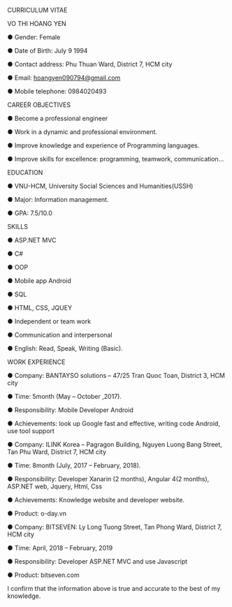 
CURRICULUM VITAE

 VO THI HOANG YEN
 
●	Gender: Female

●	Date of Birth: July 9 1994

●	Contact address: Phu Thuan Ward, District 7, HCM city

●	Email: hoangyen090794@gmail.com

●	Mobile telephone: 0984020493


CAREER OBJECTIVES

●	Become a professional engineer

●	Work in a dynamic and professional environment.

●	Improve knowledge and experience of Programming languages.

●	Improve skills for excellence: programming, teamwork, communication…

EDUCATION

●	VNU-HCM, University Social Sciences and Humanities(USSH)

●	Major: Information management.

●	GPA: 7.5/10.0


SKILLS

●	ASP.NET MVC

●	C#

●	OOP

●	Mobile app Android

●	SQL

●	HTML, CSS, JQUEY

●	Independent or team work

●	Communication and interpersonal

●	English: Read, Speak, Writing (Basic).


WORK EXPERIENCE
 
●	Company: BANTAYSO solutions – 47/25 Tran Quoc Toan, District 3, HCM city

●	Time: 5month (May – October ,2017).

●	Responsibility: Mobile Developer Android

●	Achievements: look up Google fast and effective, writing code Android, use tool support



●	Company: ILINK Korea – Pagragon Building, Nguyen Luong Bang Street, Tan Phu Ward, District 7, HCM city

●	Time: 8month (July, 2017 – February, 2018).

●	Responsibility: Developer Xanarin (2 months), Angular 4(2 months), ASP.NET web, Jquery, Html, Css

●	Achievements: Knowledge website and developer website.

●	Product: o-day.vn



●	Company: BITSEVEN: Ly Long Tuong Street, Tan Phong Ward, District 7, HCM city

●	Time: April, 2018 – February, 2019

●	Responsibility: Developer ASP.NET MVC and use Javascript

●	Product: bitseven.com


I confirm that the information above is true and accurate to the best of my knowledge.
